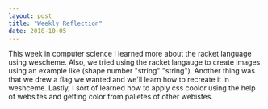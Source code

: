```yaml
---
layout: post
title: "Weekly Reflection"
date: 2018-10-05
---
```


This week in computer science I learned more about the racket language using wescheme. Also, we tried using the racket langauge to create images using an example like (shape  number "string" "string"). Another thing was that we drew a flag we wanted and we'll learn how to recreate it in weshceme. Lastly, I sort of learned how to apply css coolor using the help of websites and getting color from palletes of other webistes. 
